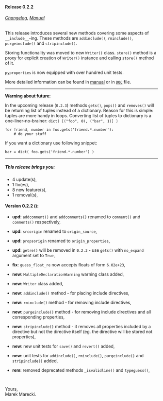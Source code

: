 #### Release 0.2.2

###### [Changelog](./Changelog.mdown), [Manual](./manual/index.mdown)

This release introduces several new methods covering some aspects of `__include__`-ing. 
These methods are `addinclude()`, `rminclude()`, `purgeinclude()` and `stripinclude()`.  

Storing functionality was moved to new `Writer()` class. `store()` method is a proxy for 
explicit creation of `Writer()` instance and calling `store()` method of it.  

`pyproperties` is now equipped with over hundred unit tests.  

More detailed information can be found in [manual](./manual/index.mdown) or in [`DOC`](./DOC) file.

----

**Warning about future:**

In the upcoming release (`0.2.3`) methods `gets()`, `pops()` and `removes()` will be returning list of tuples instead of a dictionary. 
Reason for this is simple: tuples are more handy in loops. Converting list of tuples to dictionary is a one-liner-no-brainer: `dict( [("foo", 0), ("bar", 1)] )`

    for friend, number in foo.gets('friend.*.number'):
        # do your stuff

If you want a dictionary use following snippet:

    bar = dict( foo.gets('friend.*.number') )

----


##### This release brings you:
*   4 update(s),
*   1 fix(es),
*   8 new feature(s),
*   1 removal(s),


#### Version 0.2.2 ():

* __upd__:  `addcomment()` and `addcomments()` renamed to `comment()` and `comments()` respectively,
* __upd__:  `srcorigin` renamed to `origin_source`,
* __upd__:  `propsorigin` renamed to `origin_properties`,
* __upd__:  `getre()` will be removed in `0.2.3` - use `gets()` with `no_expand` argument set to `True`,


* __fix__:  `guess_float_re` now accepts floats of form `6.02e+23`,


* __new__:  `MultipleDeclarationWarning` warning class added,
* __new__:  `Writer` class added,
* __new__:  `addinclude()` method - for placing include directives,
* __new__:  `rminclude()` method - for removing include directives,
* __new__:  `purgeinclude()` method - for removing include directives and all corresponding properties,
* __new__:  `stripinclude()` method - it removes all properties included by a directive but not the directive itself (eg. the directive will be stored not properties),
* __new__:  new unit tests for `save()` and `revert()` added,
* __new__:  unit tests for `addinclude()`, `rminclude()`, `purgeinclude()` and `stripinclude()` added,


* __rem__:  removed deprecated methods `_isvalidline()` and `typeguess()`,

&nbsp;

Yours,  
Marek Marecki.